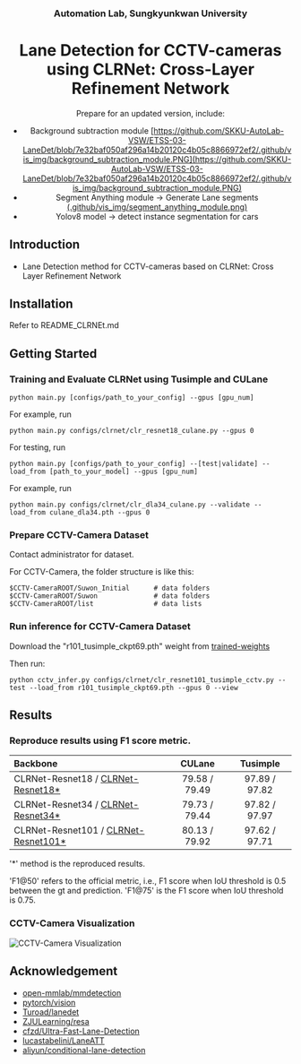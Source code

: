 


<div align="center">

### Automation Lab, Sungkyunkwan University
  
# Lane Detection for CCTV-cameras using CLRNet: Cross-Layer Refinement Network 

Prepare for an updated version, include:

- Background subtraction module
[https://github.com/SKKU-AutoLab-VSW/ETSS-03-LaneDet/blob/7e32baf050af296a14b20120c4b05c8866972ef2/.github/vis_img/background_subtraction_module.PNG](https://github.com/SKKU-AutoLab-VSW/ETSS-03-LaneDet/blob/7e32baf050af296a14b20120c4b05c8866972ef2/.github/vis_img/background_subtraction_module.PNG)
- Segment Anything module -> Generate Lane segments
[  (.github/vis_img/segment_anything_module.png)](https://github.com/SKKU-AutoLab-VSW/ETSS-03-LaneDet/blob/7e32baf050af296a14b20120c4b05c8866972ef2/.github/vis_img/segment_anything_module.png)
- Yolov8 model -> detect instance segmentation for cars

</div>

## Introduction

- Lane Detection method for CCTV-cameras based on CLRNet: Cross Layer Refinement Network

## Installation

Refer to README_CLRNEt.md

## Getting Started

### Training and Evaluate CLRNet using Tusimple and CULane

```Shell
python main.py [configs/path_to_your_config] --gpus [gpu_num]
```
For example, run
```Shell
python main.py configs/clrnet/clr_resnet18_culane.py --gpus 0
```

For testing, run
```Shell
python main.py [configs/path_to_your_config] --[test|validate] --load_from [path_to_your_model] --gpus [gpu_num]
```

For example, run
```Shell
python main.py configs/clrnet/clr_dla34_culane.py --validate --load_from culane_dla34.pth --gpus 0
```

### Prepare CCTV-Camera Dataset

Contact administrator for dataset.

For CCTV-Camera, the folder structure is like this:

```
$CCTV-CameraROOT/Suwon_Initial      # data folders
$CCTV-CameraROOT/Suwon              # data folders
$CCTV-CameraROOT/list               # data lists
```

### Run inference for CCTV-Camera Dataset

Download the "r101_tusimple_ckpt69.pth" weight from [trained-weights]

Then run: 
```Shell
python cctv_infer.py configs/clrnet/clr_resnet101_tusimple_cctv.py --test --load_from r101_tusimple_ckpt69.pth --gpus 0 --view
```


## Results

[trained-weights]: https://drive.google.com/drive/folders/1N3EUMyaFJnCrAWhJkmEpeWx39gCa3Mo_?usp=share_link


### Reproduce results using F1 score metric. 

| Backbone                                                |    CULane     |   Tusimple    |
|:--------------------------------------------------------|:-------------:|:-------------:|
| CLRNet-Resnet18  / [CLRNet-Resnet18*][trained-weights]  | 79.58 / 79.49 | 97.89 / 97.82 |
| CLRNet-Resnet34  / [CLRNet-Resnet34*][trained-weights]  | 79.73 / 79.44 | 97.82 / 97.97 |
| CLRNet-Resnet101 / [CLRNet-Resnet101*][trained-weights] | 80.13 / 79.92 | 97.62 / 97.71 |
'*' method is the reproduced results.

'F1@50' refers to the official metric,
i.e., F1 score when IoU threshold is 0.5 between the gt and prediction. 'F1@75' is the F1 score when IoU threshold is 0.75.

### CCTV-Camera Visualization 
![CCTV-Camera Visualization](.github/vis_img/cctv_dataset_vis_new.png)


## Acknowledgement
<!--ts-->
* [open-mmlab/mmdetection](https://github.com/open-mmlab/mmdetection)
* [pytorch/vision](https://github.com/pytorch/vision)
* [Turoad/lanedet](https://github.com/Turoad/lanedet)
* [ZJULearning/resa](https://github.com/ZJULearning/resa)
* [cfzd/Ultra-Fast-Lane-Detection](https://github.com/cfzd/Ultra-Fast-Lane-Detection)
* [lucastabelini/LaneATT](https://github.com/lucastabelini/LaneATT)
* [aliyun/conditional-lane-detection](https://github.com/aliyun/conditional-lane-detection)
<!--te-->


